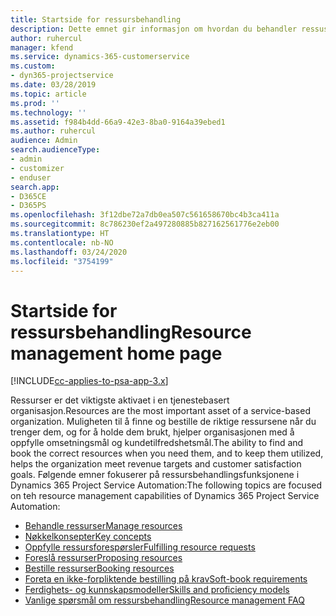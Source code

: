 ```yaml
---
title: Startside for ressursbehandling
description: Dette emnet gir informasjon om hvordan du behandler ressuser.
author: ruhercul
manager: kfend
ms.service: dynamics-365-customerservice
ms.custom:
- dyn365-projectservice
ms.date: 03/28/2019
ms.topic: article
ms.prod: ''
ms.technology: ''
ms.assetid: f984b4dd-66a9-42e3-8ba0-9164a39ebed1
ms.author: ruhercul
audience: Admin
search.audienceType:
- admin
- customizer
- enduser
search.app:
- D365CE
- D365PS
ms.openlocfilehash: 3f12dbe72a7db0ea507c561658670bc4b3ca411a
ms.sourcegitcommit: 8c786230ef2a497280885b827162561776e2eb00
ms.translationtype: HT
ms.contentlocale: nb-NO
ms.lasthandoff: 03/24/2020
ms.locfileid: "3754199"
---
```

# <a name="resource-management-home-page"></a><span data-ttu-id="275f0-103">Startside for ressursbehandling</span><span class="sxs-lookup"><span data-stu-id="275f0-103">Resource management home page</span></span>

[!INCLUDE[cc-applies-to-psa-app-3.x](../includes/cc-applies-to-psa-app-3x.md)]

<span data-ttu-id="275f0-104">Ressurser er det viktigste aktivaet i en tjenestebasert organisasjon.</span><span class="sxs-lookup"><span data-stu-id="275f0-104">Resources are the most important asset of a service-based organization.</span></span> <span data-ttu-id="275f0-105">Muligheten til å finne og bestille de riktige ressursene når du trenger dem, og for å holde dem brukt, hjelper organisasjonen med å oppfylle omsetningsmål og kundetilfredshetsmål.</span><span class="sxs-lookup"><span data-stu-id="275f0-105">The ability to find and book the correct resources when you need them, and to keep them utilized, helps the organization meet revenue targets and customer satisfaction goals.</span></span> <span data-ttu-id="275f0-106">Følgende emner fokuserer på ressursbehandlingsfunksjonene i Dynamics 365 Project Service Automation:</span><span class="sxs-lookup"><span data-stu-id="275f0-106">The following topics are focused on teh resource management capabilities of Dynamics 365 Project Service Automation:</span></span>

- [<span data-ttu-id="275f0-107">Behandle ressurser</span><span class="sxs-lookup"><span data-stu-id="275f0-107">Manage resources</span></span>](manage-resources.md)
- [<span data-ttu-id="275f0-108">Nøkkelkonsepter</span><span class="sxs-lookup"><span data-stu-id="275f0-108">Key concepts</span></span>](reports-key-concepts.md)
- [<span data-ttu-id="275f0-109">Oppfylle ressursforespørsler</span><span class="sxs-lookup"><span data-stu-id="275f0-109">Fulfilling resource requests</span></span>](resource-management-fulfill-requests.md)
- [<span data-ttu-id="275f0-110">Foreslå ressurser</span><span class="sxs-lookup"><span data-stu-id="275f0-110">Proposing resources</span></span>](resource-management-propose-resources.md)
- [<span data-ttu-id="275f0-111">Bestille ressurser</span><span class="sxs-lookup"><span data-stu-id="275f0-111">Booking resources</span></span>](resource-management-book-resources-scheduleboard.md)
- [<span data-ttu-id="275f0-112">Foreta en ikke-forpliktende bestilling på krav</span><span class="sxs-lookup"><span data-stu-id="275f0-112">Soft-book requirements</span></span>](resource-management-softbook-requirements.md)
- [<span data-ttu-id="275f0-113">Ferdighets- og kunnskapsmodeller</span><span class="sxs-lookup"><span data-stu-id="275f0-113">Skills and proficiency models</span></span>](resource-management-skills-proficiency.md)
- [<span data-ttu-id="275f0-114">Vanlige spørsmål om ressursbehandling</span><span class="sxs-lookup"><span data-stu-id="275f0-114">Resource management FAQ</span></span>](resource-management-faq.md)
